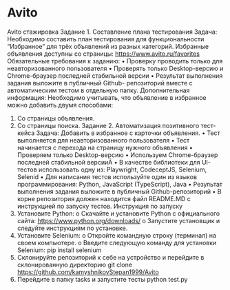 # Avito
Avito стажировка 
Задание 1. Составление плана тестирования
Задача:
Необходимо составить план тестирования для функциональности “Избранное” для трёх объявлений из разных категорий. Избранные объявления доступны со страницы: https://www.avito.ru/favorites
Обязательные требования к заданию:
•	Проверку проводить только для неавторизованного пользователя
•	Проверять только Desktop-версию и Chrome-браузер последней стабильной версии
•	Результат выполнения задания выложите в публичный Github- репозиторий вместе с автоматическим тестом в отдельную папку.
Дополнительная информация:
Необходимо учитывать, что объявление в избранное можно добавить двумя способами:
1.	Со страницы объявления.
2.	Со страницы поиска.
Задание 2. Автоматизация позитивного тест-кейса
Задача:
Добавить в избранное с карточки объявления.
•	Тест выполняется для неавторизованного пользователя
•	Тест начинается с перехода на страницу нужного объявления
•	Проверяем только Desktop-версию
•	Используем Chrome-браузер последней стабильной версииÃ
•	В качестве библиотеки для UI-тестов использовать одну из: Playwright, CodeceptJS, Selenium, Selenid
•	Для написания тестов используйте один из языков программирования: Python, JavaScript (TypeScript), Java
•	Результат выполнения задания выложите в публичный Github-репозиторий
•	В корне репозитория должен находится файл README.MD с инструкцией по запуску тестов.
Инструкция по запуску
1.	Установите Python:
o	Скачайте и установите Python с официального сайта: https://www.python.org/downloads/
o	Запустите установщик и следуйте инструкциям по установке.
2.	Установите Selenium:
o	Откройте командную строку (терминал) на своем компьютере.
o	Введите следующую команду для установки Selenium:
pip install selenium
3.	Склонируйте репозиторий к себе на устройство и перейдите в склонированную директорию
git clone https://github.com/kamyshnikovStepan1999/Avito
4.	Перейдите в папку tasks и запустите тесты
python test.py
